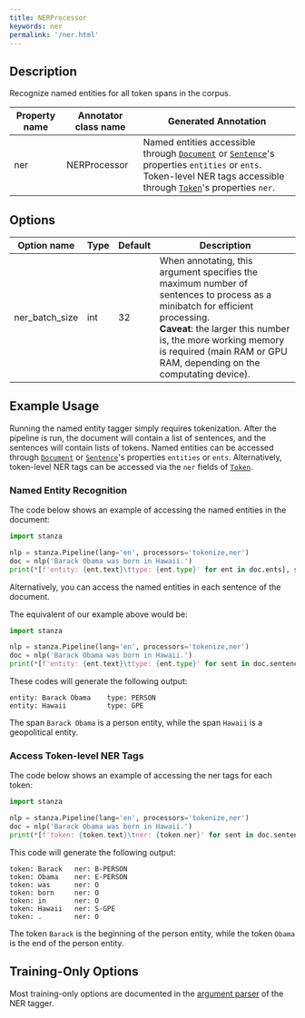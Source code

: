 ```yaml
---
title: NERProcessor 
keywords: ner
permalink: '/ner.html'
---
```


## Description

Recognize named entities for all token spans in the corpus.

| Property name | Annotator class name | Generated Annotation |
| --- | --- | --- |
| ner | NERProcessor | Named entities accessible through [`Document`](data_objects.md#document) or [`Sentence`](data_objects.md#sentence)'s properties `entities` or `ents`. Token-level NER tags accessible through [`Token`](data_objects.md#token)'s properties `ner`. |

## Options

| Option name | Type | Default | Description |
| --- | --- | --- | --- |
| ner_batch_size | int | 32 | When annotating, this argument specifies the maximum number of sentences to process as a minibatch for efficient processing. <br>**Caveat**: the larger this number is, the more working memory is required (main RAM or GPU RAM, depending on the computating device). |


## Example Usage

Running the named entity tagger simply requires tokenization. After the pipeline is run, the document will contain a list of sentences, and the sentences will contain lists of tokens. 
Named entities can be accessed through [`Document`](data_objects.md#document) or [`Sentence`](data_objects.md#sentence)'s properties `entities` or `ents`.
Alternatively, token-level NER tags can be accessed via the `ner` fields of [`Token`](data_objects.md#token).

### Named Entity Recognition

The code below shows an example of accessing the named entities in the document:

```python
import stanza

nlp = stanza.Pipeline(lang='en', processors='tokenize,ner')
doc = nlp('Barack Obama was born in Hawaii.')
print(*[f'entity: {ent.text}\ttype: {ent.type}' for ent in doc.ents], sep='\n')
```

Alternatively, you can access the named entities in each sentence of the document. 

The equivalent of our example above would be:

```python
import stanza

nlp = stanza.Pipeline(lang='en', processors='tokenize,ner')
doc = nlp('Barack Obama was born in Hawaii.')
print(*[f'entity: {ent.text}\ttype: {ent.type}' for sent in doc.sentences for ent in sent.ents], sep='\n')
```

These codes will generate the following output:

```
entity: Barack Obama    type: PERSON
entity: Hawaii          type: GPE
```

The span `Barack Obama` is a person entity, while the span `Hawaii` is a geopolitical entity.

### Access Token-level NER Tags

The code below shows an example of accessing the ner tags for each token:

```python
import stanza

nlp = stanza.Pipeline(lang='en', processors='tokenize,ner')
doc = nlp('Barack Obama was born in Hawaii.')
print(*[f'token: {token.text}\tner: {token.ner}' for sent in doc.sentences for token in sent.tokens], sep='\n')
```

This code will generate the following output:

```
token: Barack   ner: B-PERSON
token: Obama    ner: E-PERSON
token: was      ner: O
token: born     ner: O
token: in       ner: O
token: Hawaii   ner: S-GPE
token: .        ner: O
```

The token `Barack` is the beginning of the person entity, while the token `Obama` is the end of the person entity.

## Training-Only Options

Most training-only options are documented in the [argument parser](https://github.com/stanfordnlp/stanza/blob/master/stanza/models/ner_tagger.py#L32) of the NER tagger.